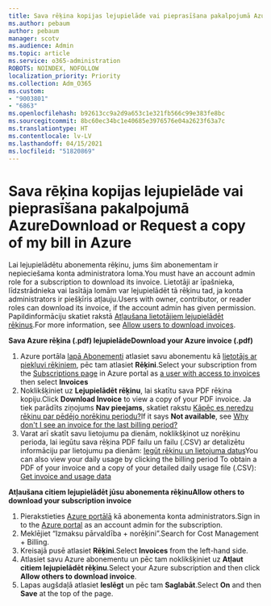 ```yaml
---
title: Sava rēķina kopijas lejupielāde vai pieprasīšana pakalpojumā Azure
ms.author: pebaum
author: pebaum
manager: scotv
ms.audience: Admin
ms.topic: article
ms.service: o365-administration
ROBOTS: NOINDEX, NOFOLLOW
localization_priority: Priority
ms.collection: Adm_O365
ms.custom:
- "9003801"
- "6863"
ms.openlocfilehash: b92613cc9a2d9a653c1e321fb566c99e383fe8bc
ms.sourcegitcommit: 8bc60ec34bc1e40685e3976576e04a2623f63a7c
ms.translationtype: HT
ms.contentlocale: lv-LV
ms.lasthandoff: 04/15/2021
ms.locfileid: "51820869"
---
```

# <a name="download-or-request-a-copy-of-my-bill-in-azure"></a><span data-ttu-id="01f69-102">Sava rēķina kopijas lejupielāde vai pieprasīšana pakalpojumā Azure</span><span class="sxs-lookup"><span data-stu-id="01f69-102">Download or Request a copy of my bill in Azure</span></span>

<span data-ttu-id="01f69-103">Lai lejupielādētu abonementa rēķinu, jums šim abonementam ir nepieciešama konta administratora loma.</span><span class="sxs-lookup"><span data-stu-id="01f69-103">You must have an account admin role for a subscription to download its invoice.</span></span> <span data-ttu-id="01f69-104">Lietotāji ar īpašnieka, līdzstrādnieka vai lasītāja lomām var lejupielādēt tā rēķinu tad, ja konta administrators ir piešķīris atļauju.</span><span class="sxs-lookup"><span data-stu-id="01f69-104">Users with owner, contributor, or reader roles can download its invoice, if the account admin has given permission.</span></span> <span data-ttu-id="01f69-105">Papildinformāciju skatiet rakstā [Atļaušana lietotājiem lejupielādēt rēķinus](https://docs.microsoft.com/azure/cost-management-billing/manage/manage-billing-access#opt-in).</span><span class="sxs-lookup"><span data-stu-id="01f69-105">For more information, see [Allow users to download invoices](https://docs.microsoft.com/azure/cost-management-billing/manage/manage-billing-access#opt-in).</span></span>

<span data-ttu-id="01f69-106">**Sava Azure rēķina (.pdf) lejupielāde**</span><span class="sxs-lookup"><span data-stu-id="01f69-106">**Download your Azure invoice (.pdf)**</span></span>

1. <span data-ttu-id="01f69-107">Azure portāla [lapā Abonementi](https://portal.azure.com/#blade/Microsoft_Azure_Billing/SubscriptionsBlade) atlasiet savu abonementu kā [lietotājs ar piekļuvi rēķiniem](https://docs.microsoft.com/azure/cost-management-billing/manage/manage-billing-access?WT.mc_id=Portal-Microsoft_Azure_Support), pēc tam atlasiet **Rēķini**.</span><span class="sxs-lookup"><span data-stu-id="01f69-107">Select your subscription from the [Subscriptions page](https://portal.azure.com/#blade/Microsoft_Azure_Billing/SubscriptionsBlade) in Azure portal as [a user with access to invoices](https://docs.microsoft.com/azure/cost-management-billing/manage/manage-billing-access?WT.mc_id=Portal-Microsoft_Azure_Support) then select **Invoices**</span></span>
2. <span data-ttu-id="01f69-108">Noklikšķiniet uz **Lejupielādēt rēķinu**, lai skatītu sava PDF rēķina kopiju.</span><span class="sxs-lookup"><span data-stu-id="01f69-108">Click **Download Invoice** to view a copy of your PDF invoice.</span></span> <span data-ttu-id="01f69-109">Ja tiek parādīts ziņojums **Nav pieejams**, skatiet rakstu [Kāpēc es neredzu rēķinu par pēdējo norēķinu periodu?](https://docs.microsoft.com/azure/cost-management-billing/manage/download-azure-invoice-daily-usage-date?WT.mc_id=Portal-Microsoft_Azure_Support#noinvoice)</span><span class="sxs-lookup"><span data-stu-id="01f69-109">If it says **Not available**, see [Why don't I see an invoice for the last billing period?](https://docs.microsoft.com/azure/cost-management-billing/manage/download-azure-invoice-daily-usage-date?WT.mc_id=Portal-Microsoft_Azure_Support#noinvoice)</span></span>
3. <span data-ttu-id="01f69-110">Varat arī skatīt savu lietojumu pa dienām, noklikšķinot uz norēķinu perioda, lai iegūtu sava rēķina PDF failu un failu (.CSV) ar detalizētu informāciju par lietojumu pa dienām: [Iegūt rēķinu un lietojuma datus](https://docs.microsoft.com/azure/cost-management-billing/manage/download-azure-invoice-daily-usage-date?WT.mc_id=Portal-Microsoft_Azure_Support)</span><span class="sxs-lookup"><span data-stu-id="01f69-110">You can also view your daily usage by clicking the billing period To obtain a PDF of your invoice and a copy of your detailed daily usage file (.CSV): [Get invoice and usage data](https://docs.microsoft.com/azure/cost-management-billing/manage/download-azure-invoice-daily-usage-date?WT.mc_id=Portal-Microsoft_Azure_Support)</span></span>  

<span data-ttu-id="01f69-111">**Atļaušana citiem lejupielādēt jūsu abonementa rēķinu**</span><span class="sxs-lookup"><span data-stu-id="01f69-111">**Allow others to download your subscription invoice**</span></span>

1. <span data-ttu-id="01f69-112">Pierakstieties [Azure portālā](https://portal.azure.com/) kā abonementa konta administrators.</span><span class="sxs-lookup"><span data-stu-id="01f69-112">Sign in to the [Azure portal](https://portal.azure.com/) as an account admin for the subscription.</span></span>
2. <span data-ttu-id="01f69-113">Meklējiet “Izmaksu pārvaldība + norēķini”.</span><span class="sxs-lookup"><span data-stu-id="01f69-113">Search for Cost Management + Billing.</span></span>
3. <span data-ttu-id="01f69-114">Kreisajā pusē atlasiet **Rēķini**.</span><span class="sxs-lookup"><span data-stu-id="01f69-114">Select **Invoices** from the left-hand side.</span></span>
4. <span data-ttu-id="01f69-115">Atlasiet savu Azure abonementu un pēc tam noklikšķiniet uz **Atļaut citiem lejupielādēt rēķinu**.</span><span class="sxs-lookup"><span data-stu-id="01f69-115">Select your Azure subscription and then click **Allow others to download invoice**.</span></span>
5. <span data-ttu-id="01f69-116">Lapas augšdaļā atlasiet **Ieslēgt** un pēc tam **Saglabāt**.</span><span class="sxs-lookup"><span data-stu-id="01f69-116">Select **On** and then **Save** at the top of the page.</span></span>
